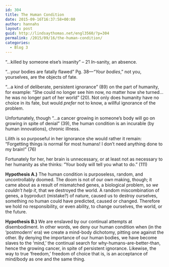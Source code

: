 ```yaml
---
id: 304
title: The Human Condition
date: 2015-09-16T16:37:58+00:00
author: hannahs
layout: post
guid: http://lindsaythomas.net/engl3560/?p=304
permalink: /2015/09/16/the-human-condition/
categories:
  - Blog 3
---
```

“…killed by someone else’s insanity” – 21 _In_-sanity, an absence.

“…your bodies are fatally flawed” Pg. 38—_“Your bodies_,” not you, yourselves, are the objects of fate.

“…a kind of deliberate, persistent ignorance” (89) on the part of humanity, for example: “She could no longer see him now, no matter how she turned…he was no longer part of her world” (20). Not only does humanity have no choice in its fate, but would _prefer_ not to know, a willful ignorance of the problem.

Unfortunately, though “…a cancer growing in someone’s body will go on growing in spite of denial” (39), the human condition is an incurable (by human innovations), chronic illness.

Lilith is so purposeful in her ignorance she would rather it remain: “Forgetting things is normal for most humans! I don’t need anything done to my brain!” (76)

Fortunately for her, her brain is unnecessary, or at least not as necessary to her humanity as she thinks: “Your body will tell you what to do.” (111)

**Hypothesis A.)** The human condition is purposeless, random, and uncontrollably doomed. The doom is not of our own making, though; it came about as a result of mismatched genes, a biological problem, so _we couldn’t help it_, that we destroyed the world. A random miscombination of genes, a byproduct (mistake?) of nature, caused us to destroy ourselves, something no human could have predicted, caused or changed. Therefore we hold no responsibility, or even ability, to change ourselves, the world, or the future.

**Hypothesis B.)** We are enslaved by our continual attempts at disembodiment. In other words, we deny our human condition when (in the ‘postmodern’ era) we create a mind-body dichotomy, pitting one against the other. By denying the importance of our human bodies, we have become slaves to the ‘mind,’ the continual search for why-humans-are-better-than, hence the growing cancer, in spite of persistent ignorance. Likewise, the way to true ‘freedom,’ freedom of choice that is, is an acceptance of mind/body as one and the same thing.